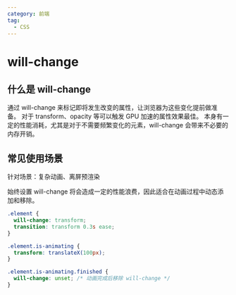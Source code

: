 ```yaml
---
category: 前端
tag:
  - CSS
---
```


# will-change

## 什么是 will-change

通过 will-change 来标记即将发生改变的属性，让浏览器为这些变化提前做准备。
对于 transform、opacity 等可以触发 GPU 加速的属性效果最佳。
本身有一定的性能消耗，尤其是对于不需要频繁变化的元素，will-change 会带来不必要的内存开销。

## 常见使用场景

针对场景：复杂动画、离屏预渲染

始终设置 will-change 将会造成一定的性能浪费，因此适合在动画过程中动态添加和移除。

```css
.element {
  will-change: transform;
  transition: transform 0.3s ease;
}

.element.is-animating {
  transform: translateX(100px);
}

.element.is-animating.finished {
  will-change: unset; /* 动画完成后移除 will-change */
}
```
